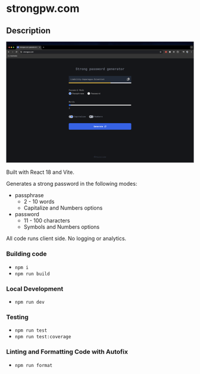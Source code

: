# strongpw.com

## Description

![strongpw.com](images/strongpwv2.png)

Built with React 18 and Vite.

Generates a strong password in the following modes:

- passphrase
  - 2 - 10 words
  - Capitalize and Numbers options
- password
  - 11 - 100 characters
  - Symbols and Numbers options

All code runs client side. No logging or analytics.

### Building code

- `npm i`
- `npm run build`

### Local Development

- `npm run dev`

### Testing

- `npm run test`
- `npm run test:coverage`

### Linting and Formatting Code with Autofix

- `npm run format`
